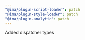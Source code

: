 ```yaml
---
"@ima/plugin-script-loader": patch
"@ima/plugin-style-loader": patch
"@ima/plugin-analytic": patch
---
```


Added dispatcher types
